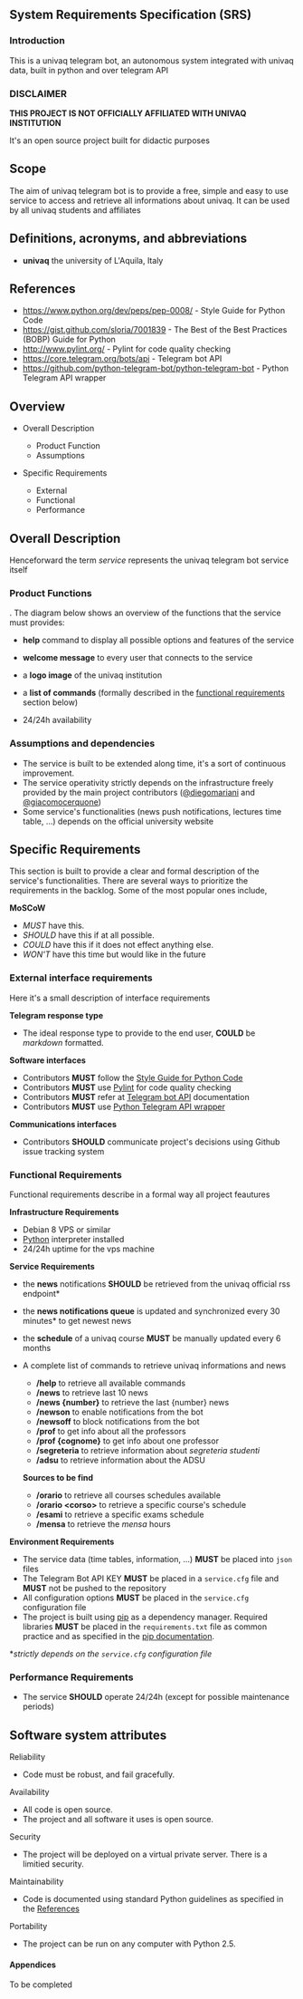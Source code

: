 ## System Requirements Specification (SRS)


### Introduction

This is a univaq telegram bot, an autonomous system integrated with univaq data, built in python and over telegram API

### DISCLAIMER ###
**THIS PROJECT IS NOT OFFICIALLY AFFILIATED WITH UNIVAQ INSTITUTION**

It's an open source project built for didactic purposes

Scope
-------

The aim of univaq telegram bot is to provide a free, simple and easy to use service to access and retrieve all informations about univaq. It can be used by all univaq students and affiliates

Definitions, acronyms, and abbreviations
----------------------------------------

- **univaq** the university of L'Aquila, Italy

References
----------

* https://www.python.org/dev/peps/pep-0008/ - Style Guide for Python Code
* https://gist.github.com/sloria/7001839 - The Best of the Best Practices (BOBP) Guide for Python
* http://www.pylint.org/ - Pylint for code quality checking
* https://core.telegram.org/bots/api - Telegram bot API
* https://github.com/python-telegram-bot/python-telegram-bot - Python Telegram API wrapper


Overview
--------
* Overall Description
   + Product Function
   + Assumptions

* Specific Requirements
   + External
   + Functional
   + Performance

Overall Description
-----------------
 Henceforward the term *service* represents the univaq telegram bot service itself

### Product Functions

.
 The diagram below shows an overview of the functions that the service must provides:

- **help** command to display all possible options and features of the service

- **welcome message** to every user that connects to the service
- a **logo image** of the univaq institution

- a **list of commands** (formally described in the [functional requirements](#functional-requirements) section below)
- 24/24h availability


### Assumptions and dependencies


- The service is built to be extended along time, it's a sort of continuous improvement.
- The service operativity strictly depends on the infrastructure freely provided by the main project contributors ([@diegomariani](http://diegomariani.com) and [@giacomocerquone](http://giacomocerquone.com))
- Some service's functionalities (news push notifications, lectures time table, ...) depends on the official university website

Specific Requirements
-----------------

This section is built to provide a clear and formal description of the service's functionalities.
There are several ways to prioritize the requirements in the backlog. Some of the most popular ones include,

**MoSCoW**

- *MUST* have this.
- *SHOULD* have this if at all possible.
- *COULD* have this if it does not effect anything else.
- *WON'T* have this time but would like in the future

### External interface requirements


Here it's a small description of interface requirements

**Telegram response type**

- The ideal response type to provide to the end user, **COULD** be *markdown* formatted.


**Software interfaces**

* Contributors **MUST** follow the [Style Guide for Python Code](https://www.python.org/dev/peps/pep-0008/)
* Contributors **MUST** use [Pylint](http://www.pylint.org/) for code quality checking
* Contributors **MUST** refer at [Telegram bot API](https://core.telegram.org/bots/api) documentation
* Contributors **MUST** use [Python Telegram API wrapper](https://github.com/python-telegram-bot/python-telegram-bot)

**Communications interfaces**


* Contributors **SHOULD** communicate project's decisions using Github issue tracking system

### Functional Requirements


Functional requirements describe in a formal way all project feautures

**Infrastructure Requirements**

* Debian 8 VPS or similar
* [Python](https://www.python.org/) interpreter installed
* 24/24h uptime for the vps machine

**Service Requirements**

* the **news** notifications **SHOULD** be retrieved from the univaq official rss endpoint*
* the **news notifications queue** is updated and synchronized every 30 minutes* to get newest news
* the **schedule** of a univaq course **MUST** be manually updated every 6 months
* A complete list of commands to retrieve univaq informations and news
    + **/help** to retrieve all available commands
    + **/news** to retrieve last 10 news
    + **/news {number}**  to retrieve the last {number} news
    + **/newson** to enable notifications from the bot
    + **/newsoff** to block notifications from the bot
    + **/prof** to get info about all the professors
    + **/prof {cognome}** to get info about one professor
    + **/segreteria** to retrieve information about *segreteria studenti*
    + **/adsu** to retrieve information about the ADSU

    **Sources to be find**

    + **/orario** to retrieve all courses schedules available
    + **/orario &lt;corso&gt;** to retrieve a specific course's schedule
    + **/esami** to retrieve a specific exams schedule
    + **/mensa** to retrieve the *mensa* hours

**Environment Requirements**

* The service data (time tables, information, ...) **MUST** be placed into `json` files
* The Telegram Bot API KEY **MUST** be placed in a `service.cfg` file and **MUST** not be pushed to the repository
* All configuration options **MUST** be placed in the `service.cfg` configuration file
* The project is built using [pip](https://pypi.python.org/pypi/pip) as a dependency manager. Required libraries **MUST** be placed in the `requirements.txt` file as common practice and as specified in the [pip documentation](https://pip.pypa.io/en/stable/).


**strictly depends on the `service.cfg` configuration file*

### Performance Requirements


* The service **SHOULD** operate 24/24h (except for possible maintenance periods)


Software system attributes
--------------------------

Reliability

* Code must be robust, and fail gracefully.

Availability

* All code is open source.
* The project and all software it uses is open source.


Security

* The project will be deployed on a virtual private server.  There is a limitied security.

Maintainability

* Code is documented using standard Python guidelines as specified in the [References](#references)

Portability

* The project can be run on any computer with Python 2.5.


#### Appendices


To be completed

